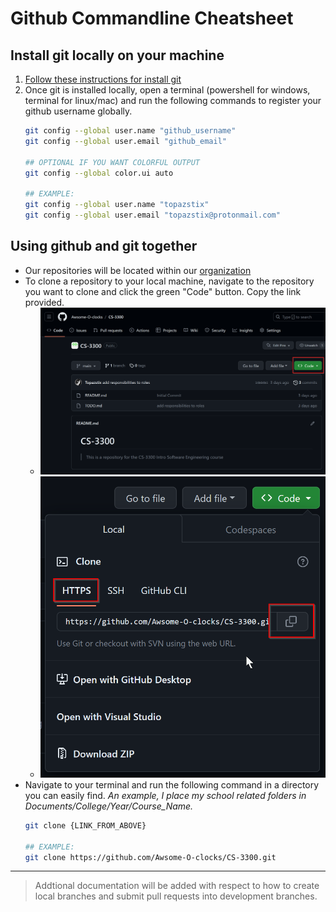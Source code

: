 # Github Commandline Cheatsheet


## Install git locally on your machine
1. [Follow these instructions for install git](https://git-scm.com/)
2. Once git is installed locally, open a terminal (powershell for windows, terminal for linux/mac) and run the following commands to register your github username globally.
    ```bash
    git config --global user.name "github_username"
    git config --global user.email "github_email"

    ## OPTIONAL IF YOU WANT COLORFUL OUTPUT
    git config --global color.ui auto

    ## EXAMPLE:
    git config --global user.name "topazstix"
    git config --global user.email "topazstix@protonmail.com"
    ```

## Using github and git together
- Our repositories will be located within our [organization](https://github.com/orgs/Awsome-O-clocks/repositories)
- To clone a repository to your local machine, navigate to the repository you want to clone and click the green "Code" button. Copy the link provided.
    - ![Repository](./images/github_repo.png)
    - ![Clone](./images/github_repo_clone.png)
- Navigate to your terminal and run the following command in a directory you can easily find. *An example, I place my school related folders in Documents/College/Year/Course_Name.*
    ```bash
    git clone {LINK_FROM_ABOVE}

    ## EXAMPLE:
    git clone https://github.com/Awsome-O-clocks/CS-3300.git
    ```

---

> Addtional documentation will be added with respect to how to create local branches and submit pull requests into development branches.